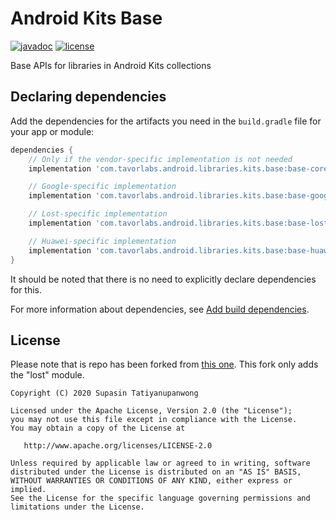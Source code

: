 # Android Kits Base

[![javadoc](https://javadoc.io/badge2/me.tatiyanupanwong.supasin.android.libraries.kits.base/base-core/javadoc.svg)](https://javadoc.io/doc/com.tavorlabs.android.libraries.kits.base/base-core)
[![license](https://img.shields.io/github/license/SupasinTatiyanupanwong/android-kits-base.svg)](https://www.apache.org/licenses/LICENSE-2.0)

Base APIs for libraries in Android Kits collections

## Declaring dependencies

Add the dependencies for the artifacts you need in the ```build.gradle``` file for your app or module:

```groovy
dependencies {
    // Only if the vendor-specific implementation is not needed
    implementation 'com.tavorlabs.android.libraries.kits.base:base-core:1.0.0'

    // Google-specific implementation
    implementation 'com.tavorlabs.android.libraries.kits.base:base-google:1.0.0'

    // Lost-specific implementation
    implementation 'com.tavorlabs.android.libraries.kits.base:base-lost:1.0.1'

    // Huawei-specific implementation
    implementation 'com.tavorlabs.android.libraries.kits.base:base-huawei:1.0.0'
}
```

It should be noted that there is no need to explicitly declare dependencies for this.

For more information about dependencies, see [Add build dependencies](https://developer.android.com/studio/build/dependencies).

## License

Please note that is repo has been forked from [this one](https://github.com/SupasinTatiyanupanwong/android-kits-base).
This fork only adds the "lost" module.
```
Copyright (C) 2020 Supasin Tatiyanupanwong

Licensed under the Apache License, Version 2.0 (the "License");
you may not use this file except in compliance with the License.
You may obtain a copy of the License at

   http://www.apache.org/licenses/LICENSE-2.0

Unless required by applicable law or agreed to in writing, software
distributed under the License is distributed on an "AS IS" BASIS,
WITHOUT WARRANTIES OR CONDITIONS OF ANY KIND, either express or implied.
See the License for the specific language governing permissions and
limitations under the License.
```

